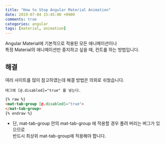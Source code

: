 ```yaml
---
title: "How to Stop Angular Material Animation"
date: 2019-07-04 15:45:00 +0900
comments: true
categories: angular
tags: [material, animation]
---
```



Angular Material에 기본적으로 적용된 모든 애니메이션이나 <br>특정 Material의 애니메이션만 중지하고 싶을 때, 컨트롤 하는 방법입니다.<br>



## 해결

여러 사이트를 많이 참고하였는데 해결 방법은 의외로 쉬웠습니다.<br>

    태그에 [@.disabled]="true" 를 넣는다.

```html
{% raw %}
<mat-tab-group [@.disabled]="true">
</mat-tab-group>
{% endraw %}
```

* 단, mat-tab-group 안의 mat-tab-group 에 적용할 경우 풀려 버리는 버그가 있으므로 <br>반드시 최상위 mat-tab-group에 적용해야 합니다.